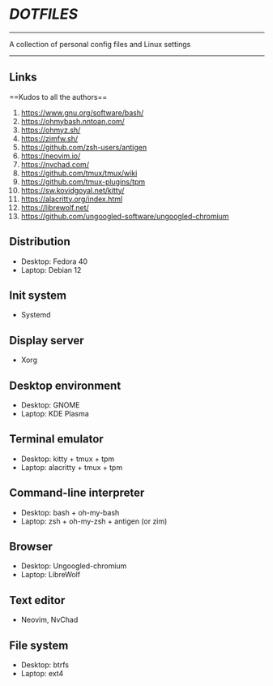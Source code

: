 
# *DOTFILES*

---

A collection of personal config files and Linux settings</p>

--- 

## Links

==Kudos to all the authors==

1. https://www.gnu.org/software/bash/
2. https://ohmybash.nntoan.com/
3. https://ohmyz.sh/
4. https://zimfw.sh/
5. https://github.com/zsh-users/antigen
6. https://neovim.io/
7. https://nvchad.com/
8. https://github.com/tmux/tmux/wiki
9. https://github.com/tmux-plugins/tpm
10. https://sw.kovidgoyal.net/kitty/
11. https://alacritty.org/index.html
12. https://librewolf.net/
13. https://github.com/ungoogled-software/ungoogled-chromium

## Distribution

- Desktop: Fedora 40
- Laptop: Debian 12

## Init system

- Systemd

## Display server

- Xorg

## Desktop environment

- Desktop: GNOME
- Laptop: KDE Plasma

## Terminal emulator

- Desktop: kitty + tmux + tpm
- Laptop: alacritty + tmux + tpm

## Command-line interpreter 
- Desktop: bash + oh-my-bash
- Laptop: zsh + oh-my-zsh + antigen (or zim)

## Browser

- Desktop: Ungoogled-chromium
- Laptop: LibreWolf

## Text editor

- Neovim, NvChad

## File system

- Desktop: btrfs
- Laptop: ext4

